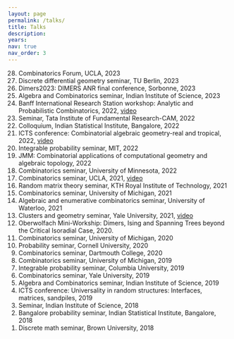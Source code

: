 ```yaml
---
layout: page
permalink: /talks/
title: Talks
description: 
years: 
nav: true
nav_order: 3
---
```


<ol reversed>
<li>Combinatorics Forum, UCLA, 2023 </li>
<li>Discrete differential geometry seminar, TU Berlin, 2023</li>
<li>Dimers2023: DIMERS ANR final conference, Sorbonne, 2023</li>
<li>Algebra and Combinatorics seminar, Indian Institute of Science, 2023</li>
<li>Banff International Research Station workshop: Analytic and Probabilistic Combinatorics, 2022, <a href="https://www.birs.ca/events/2022/5-day-workshops/22w5004/videos/watch/202211171433-George.html">video</a></li>
<li>Seminar, Tata Institute of Fundamental Research-CAM, 2022</li>
<li>Colloquium, Indian Statistical Institute, Bangalore, 2022</li>
<li>ICTS conference: Combinatorial algebraic geometry-real and tropical, 2022, <a href="https://www.youtube.com/watch?v=tccmW_b9afQ&amp;ab_channel=InternationalCentreforTheoreticalSciences">video</a> </li>
<li>Integrable probability seminar, MIT, 2022</li>
<li>JMM: Combinatorial applications of computational geometry and algebraic topology, 2022</li>
<li>Combinatorics seminar, University of Minnesota, 2022</li>
<li>Combinatorics seminar, UCLA, 2021, <a href="https://www.youtube.com/watch?v=t0mFyJK1k1k&amp;ab_channel=UCLACombinatoricsSeminar">video</a> </li>
<li>Random matrix theory seminar, KTH Royal Institute of Technology, 2021</li>
<li>Combinatorics seminar, University of Michigan, 2021</li>
<li>Algebraic and enumerative combinatorics seminar, University of Waterloo, 2021</li>
<li>Clusters and geometry seminar, Yale University, 2021, <a href="https://drive.google.com/file/d/1gdcItx4hFgJ1TkDOWPdXfM8JJLuynMG5/view">video</a></li>
<li>Oberwolfach Mini-Workship: Dimers, Ising and Spanning Trees beyond the Critical Isoradial Case, 2020.</li>
<li>Combinatorics seminar, University of Michigan, 2020</li>
<li>Probability seminar, Cornell University, 2020</li>
<li>Combinatorics seminar, Dartmouth College, 2020</li>
<li>Combinatorics seminar, University of Michigan, 2019</li>
<li>Integrable probability seminar, Columbia University, 2019</li>
<li>Combinatorics seminar, Yale University, 2019</li>
<li>Algebra and Combinatorics seminar, Indian Institute of Science, 2019</li>
<li>ICTS conference: Universality in random structures: Interfaces, matrices, sandpiles, 2019</li>
<li>Seminar, Indian Institute of Science, 2018</li>
<li>Bangalore probability seminar, Indian Statistical Institute, Bangalore, 2018</li>
<li>Discrete math seminar, Brown University, 2018</li>
</ol>